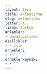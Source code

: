 ```yaml
---
layout: term
title: aklaştırma
slug: aklastirma
letter: A
lisan: Türkçe
anlamlar:
- beyazlaştırma
ozellikler:
- - isim
ornekler:
- - ''
orneklerkaynak:
- - ''
---
```

